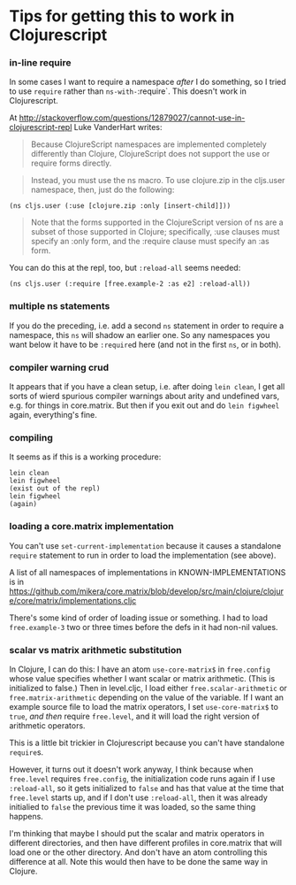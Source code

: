 Tips for getting this to work in Clojurescript
===

### in-line require

In some cases I want to require a namespace *after* I do something,
so I tried to use `require` rather than `ns-with-`:require`.  This
doesn't work in Clojurescript.

At http://stackoverflow.com/questions/12879027/cannot-use-in-clojurescript-repl
Luke VanderHart writes:

> Because ClojureScript namespaces are implemented completely
differently than Clojure, ClojureScript does not support the use or
require forms directly.

> Instead, you must use the ns macro. To use clojure.zip in the
cljs.user namespace, then, just do the following:

    (ns cljs.user (:use [clojure.zip :only [insert-child]]))

> Note that the forms supported in the ClojureScript version of ns are a
subset of those supported in Clojure; specifically, :use clauses must
specify an :only form, and the :require clause must specify an :as form.

You can do this at the repl, too, but `:reload-all` seems needed:

    (ns cljs.user (:require [free.example-2 :as e2] :reload-all))


### multiple ns statements

If you do the preceding, i.e. add a second `ns` statement in order to
require a namespace, this `ns` will shadow an earlier one.  So any
namespaces you want below it have to be `:require`d here (and not
in the first `ns`, or in both).


### compiler warning crud

It appears that if you have a clean setup, i.e. after doing `lein
clean`, I get all sorts of wierd spurious compiler warnings about
arity and undefined vars, e.g. for things in core.matrix.  But then if
you exit out and do `lein figwheel` again, everything's fine.


### compiling

It seems as if this is a working procedure:

	lein clean
	lein figwheel
	(exist out of the repl)
	lein figwheel
	(again)


### loading a core.matrix implementation

You can't use `set-current-implementation` because it causes a
standalone `require` statement to run in order to load the
implementation (see above).

A list of all namespaces of implementations in KNOWN-IMPLEMENTATIONS is in
https://github.com/mikera/core.matrix/blob/develop/src/main/clojure/clojure/core/matrix/implementations.cljc

There's some kind of order of loading issue or something.  I had to load
`free.example-3` two or three times before the defs in it had non-nil
values.

### scalar vs matrix arithmetic substitution

In Clojure, I can do this: I have an atom `use-core-matrix$` in
`free.config` whose value specifies whether I want scalar or matrix
arithmetic.  (This is initialized to false.)  Then in level.cljc, I load
either `free.scalar-arithmetic` or `free.matrix-arithmetic` depending on
the value of the variable.  If I want an example source file to load the
matrix operators, I set `use-core-matrix$` to `true`, *and then* require
`free.level`, and it will load the right version of arithmetic
operators.

This is a little bit trickier in Clojurescript because you can't have
standalone `require`s.  

However, it turns out it doesn't work anyway, I think because when
`free.level` requires `free.config`, the initialization code runs again
if I use `:reload-all`, so it gets initialized to `false` and has that
value at the time that `free.level` starts up, and if I don't use
`:reload-all`, then it was already initialied to `false` the previous
time it was loaded, so the same thing happens.

I'm thinking that maybe I should put the scalar and matrix operators in
different directories, and then have different profiles in core.matrix
that will load one or the other directory.  And don't have an atom
controlling this difference at all.  Note this would then have to be
done the same way in Clojure.
